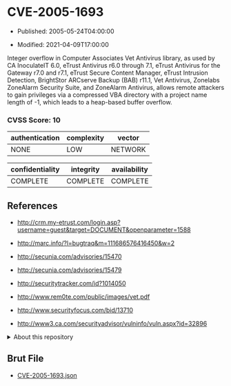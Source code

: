 # CVE-2005-1693

- Published: 2005-05-24T04:00:00

- Modified: 2021-04-09T17:00:00

Integer overflow in Computer Associates Vet Antivirus library, as used by CA InoculateIT 6.0, eTrust Antivirus r6.0 through 7.1, eTrust Antivirus for the Gateway r7.0 and r7.1, eTrust Secure Content Manager, eTrust Intrusion Detection, BrightStor ARCserve Backup (BAB) r11.1, Vet Antivirus, Zonelabs ZoneAlarm Security Suite, and ZoneAlarm Antivirus, allows remote attackers to gain privileges via a compressed VBA directory with a project name length of -1, which leads to a heap-based buffer overflow.

### CVSS Score: **10**

| authentication | complexity | vector |
| --- | --- | --- |
| NONE | LOW | NETWORK |

| confidentiality | integrity | availability |
| --- | --- | --- |
| COMPLETE | COMPLETE | COMPLETE |

## References

* http://crm.my-etrust.com/login.asp?username=guest&target=DOCUMENT&openparameter=1588

* http://marc.info/?l=bugtraq&m=111686576416450&w=2

* http://secunia.com/advisories/15470

* http://secunia.com/advisories/15479

* http://securitytracker.com/id?1014050

* http://www.rem0te.com/public/images/vet.pdf

* http://www.securityfocus.com/bid/13710

* http://www3.ca.com/securityadvisor/vulninfo/vuln.aspx?id=32896

<details>
<summary>About this repository</summary> 

  This repository is part of the project [Live Hack CVE](https://github.com/Live-Hack-CVE). Main website can be found [www.live-hack.org](https://www.live-hack.org) 
  
  Made by [Sn0wAlice](https://github.com/Sn0wAlice) for the people that care about security and need to have a feed of the latest CVEs. Hope you enjoy it, don't forget to star the repo and follow me on [Twitter](https://twitter.com/Sn0wAlice) and [Github](https://github.com/Sn0wAlice). And that is my [personnal website](https://www.alice-snow.me/)

  - [Home Page](https://github.com/Live-Hack-CVE)
  - [Framework](https://github.com/Live-Hack-CVE/cve-framework)
  - [CVE database](https://github.com/Live-Hack-CVE/full_database)
  - [Changelog](https://github.com/Live-Hack-CVE/Changelog)
</details>

## Brut File

* [CVE-2005-1693.json](https://raw.githubusercontent.com/Live-Hack-CVE/full_database/main/cves/2005/CVE-2005-1693.json)

